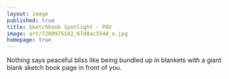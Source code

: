 ```yaml
---
layout: image
published: true
title: Sketchbook Spotlight - POV
image: art/7200975182_67d8ac554d_o.jpg
homepage: true
---
```

Nothing says peaceful bliss like being bundled up in blankets with a giant blank sketch book page in front of you.
